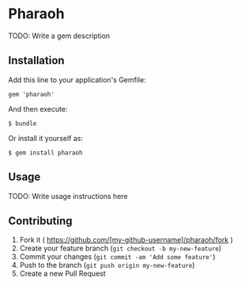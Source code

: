 # Pharaoh

TODO: Write a gem description

## Installation

Add this line to your application's Gemfile:

    gem 'pharaoh'

And then execute:

    $ bundle

Or install it yourself as:

    $ gem install pharaoh

## Usage

TODO: Write usage instructions here

## Contributing

1. Fork it ( https://github.com/[my-github-username]/pharaoh/fork )
2. Create your feature branch (`git checkout -b my-new-feature`)
3. Commit your changes (`git commit -am 'Add some feature'`)
4. Push to the branch (`git push origin my-new-feature`)
5. Create a new Pull Request
